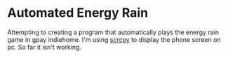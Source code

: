 # Automated Energy Rain
Attempting to creating a program that automatically plays the energy rain game in gpay indiehome. I'm using [scrcpy](https://github.com/Genymobile/scrcpy) to display the phone screen on pc. So far it isn't working.

